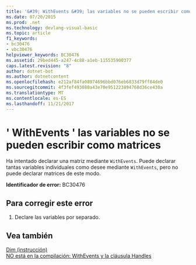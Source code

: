 ```yaml
---
title: '&#39; WithEvents &#39; las variables no se pueden escribir como matrices'
ms.date: 07/20/2015
ms.prod: .net
ms.technology: devlang-visual-basic
ms.topic: article
f1_keywords:
- bc30476
- vbc30476
helpviewer_keywords: BC30476
ms.assetid: 29bed445-a247-4c88-a1eb-115535900377
caps.latest.revision: "8"
author: dotnet-bot
ms.author: dotnetcontent
ms.openlocfilehash: e212af84fa08974696bbd076eb6833d79ff84de0
ms.sourcegitcommit: 4f3fef493080a43e70e951223894768d36ce430a
ms.translationtype: MT
ms.contentlocale: es-ES
ms.lasthandoff: 11/21/2017
---
```

# <a name="39withevents39-variables-cannot-be-typed-as-arrays"></a>&#39; WithEvents &#39; las variables no se pueden escribir como matrices
Ha intentado declarar una matriz mediante `WithEvents`. Puede declarar tantas variables individuales como desee mediante `WithEvents`, pero no puede declarar matrices de este modo.  
  
 **Identificador de error:** BC30476  
  
## <a name="to-correct-this-error"></a>Para corregir este error  
  
1.  Declare las variables por separado.  
  
## <a name="see-also"></a>Vea también  
 [Dim (instrucción)](../../visual-basic/language-reference/statements/dim-statement.md)  
 [NO está en la compilación: WithEvents y la cláusula Handles](http://msdn.microsoft.com/en-us/072b9cf6-6298-46f1-849e-4edc1631564c)
